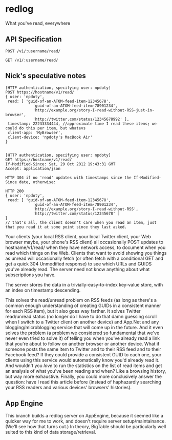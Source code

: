 redlog
======

What you've read, everywhere

## API Specification

`POST /v1/:username/read/`

`GET /v1/:username/read/`

## Nick's speculative notes

	[HTTP authentication, specifying user: npdoty]
	POST https://hostname/v1/read/
	{ user: 'npdoty',
	 read: [ 'guid-of-an-ATOM-feed-item-12345678',
	            'guid-of-an-ATOM-feed-item-78901234',
	            'http://example.org/story-I-read-without-RSS-just-in-browser',
	            'http://twitter.com/status/12345678992' ],
	 timestamp: 22233334444, //approximate time I read these items; we could do this per item, but whatevs
	 client-app: 'MyBrowser',
	 client-device: 'npdoty's MacBook Air'
	}


	[HTTP authentication, specifying user: npdoty]
	GET https://hostname/v1/read/
	If-Modified-Since: Sat, 29 Oct 2012 19:43:31 GMT
	Accept: application/json

	HTTP 304 if no 'read' updates with timestamps since the If-Modified-Since date, otherwise:

	HTTP 200
	{ user: 'npdoty',
	 read: [ 'guid-of-an-ATOM-feed-item-12345678',
	            'guid-of-an-ATOM-feed-item-78901234',
	            'http://example.org/story-I-read-without-RSS',
	            'http://twitter.com/status/12345678' ]
	} 
	// that's all, the client doesn't care when you read an item, just that you read it at some point since they last asked.


Your clients (your local RSS client, your local Twitter client, your Web browser maybe, your phone's RSS client) all occasionally POST updates to hostname/v1/read/ when they have network access, to document when you read which things on the Web. Clients that want to avoid showing you things as unread will occasionally fetch (or often fetch with a conditional GET and get a quick 304 Unmodified response) to see which URLs and GUIDS you've already read. The server need not know anything about what subscriptions you have.

The server stores the data in a trivially-easy-to-index key-value store, with an index on timestamp descending.

This solves the read/unread problem on RSS feeds (as long as there's a common enough understanding of creating GUIDs in a consistent manner for each RSS item), but it also goes way farther. It solves Twitter read/unread status (no longer do I have to do that damn guessing scroll when I switch to a Twitter client on another device) and App.Net and any blogging/microblogging service that will come up in the future. And it even solves the problem (a problem we considered so fundamental that we've never even tried to solve it) of telling you when you've already read a link that you're about to follow on another browser or another device. What if someone posts the same item to Twitter and to their RSS feed and to their Facebook feed? If they could provide a consistent GUID to each one, your clients using this service would automatically know you'd already read it. And wouldn't you *love* to run the statistics on the list of read items and get an analysis of what you've been reading and when? Like a browsing history, but way more exhaustive. Finally, you could more conclusively answer the question: have I read this article before (instead of haphazardly searching your RSS readers and various devices' browsers' histories).

## App Engine

This branch builds a redlog server on AppEngine, because it seemed like a quicker way for me to work, and doesn't require server setup/maintainance. (We'll see how that turns out.) In theory, BigTable should be particularly well suited to this kind of data storage/retrieval.